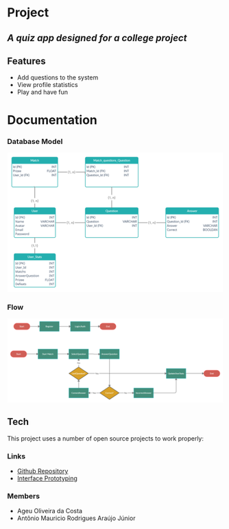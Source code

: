 # Project
## _A quiz app designed for a college project_

## Features

- Add questions to the system
- View profile statistics
- Play and have fun

# Documentation

### Database Model
![Database Model](./Docs/DatabaseModel.png "Database Model")

### Flow

![UseCases](./Docs/Flow.png "Flow start match")

## Tech

This project uses a number of open source projects to work properly:


### Links

- [Github Repository](https://github.com/antonio200598/Quizz-Show)
- [Interface Prototyping](https://www.figma.com/file/hSLlnNymgn4GL9zKUVcGxf/show-do-milh%C3%A3o?node-id=0%3A1)

### Members

- Ageu Oliveira da Costa 
- Antônio Mauricio Rodrigues Araújo Júnior 

